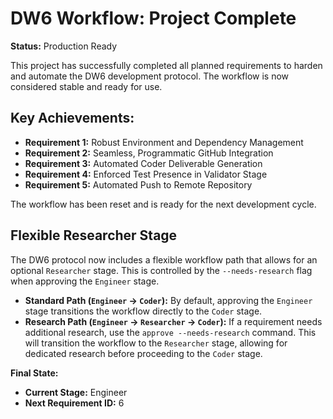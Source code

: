 # DW6 Workflow: Project Complete

**Status:** Production Ready

This project has successfully completed all planned requirements to harden and automate the DW6 development protocol. The workflow is now considered stable and ready for use.

## Key Achievements:

-   **Requirement 1:** Robust Environment and Dependency Management
-   **Requirement 2:** Seamless, Programmatic GitHub Integration
-   **Requirement 3:** Automated Coder Deliverable Generation
-   **Requirement 4:** Enforced Test Presence in Validator Stage
-   **Requirement 5:** Automated Push to Remote Repository

The workflow has been reset and is ready for the next development cycle.

## Flexible Researcher Stage

The DW6 protocol now includes a flexible workflow path that allows for an optional `Researcher` stage. This is controlled by the `--needs-research` flag when approving the `Engineer` stage.

- **Standard Path (`Engineer` -> `Coder`):** By default, approving the `Engineer` stage transitions the workflow directly to the `Coder` stage.
- **Research Path (`Engineer` -> `Researcher` -> `Coder`):** If a requirement needs additional research, use the `approve --needs-research` command. This will transition the workflow to the `Researcher` stage, allowing for dedicated research before proceeding to the `Coder` stage.

**Final State:**
-   **Current Stage:** Engineer
-   **Next Requirement ID:** 6
